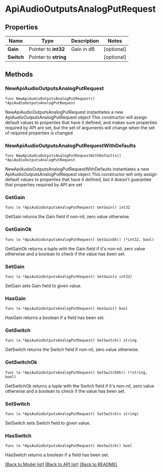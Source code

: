 # ApiAudioOutputsAnalogPutRequest

## Properties

Name | Type | Description | Notes
------------ | ------------- | ------------- | -------------
**Gain** | Pointer to **int32** | Gain in dB | [optional] 
**Switch** | Pointer to **string** |  | [optional] 

## Methods

### NewApiAudioOutputsAnalogPutRequest

`func NewApiAudioOutputsAnalogPutRequest() *ApiAudioOutputsAnalogPutRequest`

NewApiAudioOutputsAnalogPutRequest instantiates a new ApiAudioOutputsAnalogPutRequest object
This constructor will assign default values to properties that have it defined,
and makes sure properties required by API are set, but the set of arguments
will change when the set of required properties is changed

### NewApiAudioOutputsAnalogPutRequestWithDefaults

`func NewApiAudioOutputsAnalogPutRequestWithDefaults() *ApiAudioOutputsAnalogPutRequest`

NewApiAudioOutputsAnalogPutRequestWithDefaults instantiates a new ApiAudioOutputsAnalogPutRequest object
This constructor will only assign default values to properties that have it defined,
but it doesn't guarantee that properties required by API are set

### GetGain

`func (o *ApiAudioOutputsAnalogPutRequest) GetGain() int32`

GetGain returns the Gain field if non-nil, zero value otherwise.

### GetGainOk

`func (o *ApiAudioOutputsAnalogPutRequest) GetGainOk() (*int32, bool)`

GetGainOk returns a tuple with the Gain field if it's non-nil, zero value otherwise
and a boolean to check if the value has been set.

### SetGain

`func (o *ApiAudioOutputsAnalogPutRequest) SetGain(v int32)`

SetGain sets Gain field to given value.

### HasGain

`func (o *ApiAudioOutputsAnalogPutRequest) HasGain() bool`

HasGain returns a boolean if a field has been set.

### GetSwitch

`func (o *ApiAudioOutputsAnalogPutRequest) GetSwitch() string`

GetSwitch returns the Switch field if non-nil, zero value otherwise.

### GetSwitchOk

`func (o *ApiAudioOutputsAnalogPutRequest) GetSwitchOk() (*string, bool)`

GetSwitchOk returns a tuple with the Switch field if it's non-nil, zero value otherwise
and a boolean to check if the value has been set.

### SetSwitch

`func (o *ApiAudioOutputsAnalogPutRequest) SetSwitch(v string)`

SetSwitch sets Switch field to given value.

### HasSwitch

`func (o *ApiAudioOutputsAnalogPutRequest) HasSwitch() bool`

HasSwitch returns a boolean if a field has been set.


[[Back to Model list]](../README.md#documentation-for-models) [[Back to API list]](../README.md#documentation-for-api-endpoints) [[Back to README]](../README.md)


